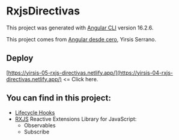 # RxjsDirectivas

This project was generated with [Angular CLI](https://github.com/angular/angular-cli) version 16.2.6.

This project comes from [Angular desde cero](https://www.udemy.com/course/angular-desde-cero), Yirsis Serrano.

## Deploy

[https://yirsis-05-rxjs-directivas.netlify.app/](https://yirsis-04-rxjs-directivas.netlify.app/) <= Click here.

## You can find in this project:

- [Lifecycle Hooks](https://angular.io/guide/lifecycle-hooks)
- [RXJS](https://rxjs.dev/) Reactive Extensions Library for JavaScript:
    - Observables
    - Subscribe


